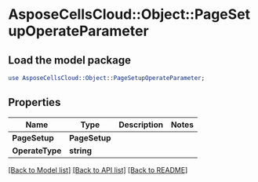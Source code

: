 # AsposeCellsCloud::Object::PageSetupOperateParameter 

## Load the model package
```perl
use AsposeCellsCloud::Object::PageSetupOperateParameter;
```

## Properties
Name | Type | Description | Notes
------------ | ------------- | ------------- | -------------
**PageSetup** | **PageSetup** |  |
**OperateType** | **string** |  |  

[[Back to Model list]](../README.md#documentation-for-models) [[Back to API list]](../README.md#documentation-for-api-endpoints) [[Back to README]](../README.md)

